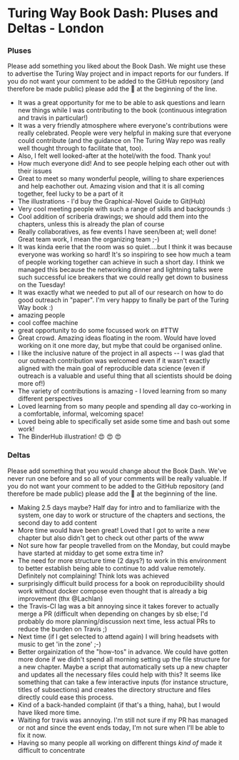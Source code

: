 # Turing Way Book Dash: Pluses and Deltas - London

### Pluses

Please add something you liked about the Book Dash. We might use these to advertise the Turing Way project and in impact reports for our funders. If you do not want your comment to be added to the GitHub repository (and therefore be made public) please add the 🤫 at the beginning of the line.

* It was a great opportunity for me to be able to ask questions and learn new things while I was contributing to the book (continuous integration and travis in particular!)
* It was a very friendly atmosphere where everyone's contributions were really celebrated. People were very helpful in making sure that everyone could contribute (and the guidance on The Turing Way repo was really well thought through to facilitate that, too).
* Also, I felt well looked-after at the hotel/with the food. Thank you!
* How much everyone did! And to see people helping each other out with their issues
* Great to meet so many wonderful people, willing to share experiences and help eachother out.  Amazing vision and that it is all coming together, feel lucky to be a part of it
* The illustrations - I'd buy the Graphical-Novel Guide to Git(Hub)
* Very cool meeting people with such a range of skills and backgrounds :)
* Cool addition of scriberia drawings; we should add them into the chapters, unless this is already the plan of course
* Really collaboratives, as few events I have seen/been at; well done! Great team work, I mean the organizing team ;-)
* It was kinda eerie that the room was so quiet....but I think it was because everyone was working so hard! It's so inspiring to see how much a team of people working together can achieve in such a short day. I think we managed this because the networking dinner and lightning talks were such successful ice breakers that we could really get down to business on the Tuesday!
* It was exactly what we needed to put all of our research on how to do good outreach in "paper". I'm very happy to finally be part of the Turing Way book :)
* amazing people
* cool coffee machine
* great opportunity to do some focussed work on #TTW
* Great crowd. Amazing ideas floating in the room. Would have loved working on it one more day, but mybe that could be organised online.
* I like the inclusive nature of the project in all aspects -- I was glad that our outreach contribution was welcomed even if it wasn't exactly aligned with the main goal of reproducible data science (even if outreach is a valuable and useful thing that all scientists should be doing more of!)
* The variety of contributions is amazing - I loved learning from so many different perspectives
* Loved learning from so many people and spending all day co-working in a comfortable, informal, welcoming space!
* Loved being able to specifically set aside some time and bash out some work!
* The BinderHub illustration! :heart_eyes: :heart_eyes: :heart_eyes: 


### Deltas

Please add something that you would change about the Book Dash. We've never run one before and so all of your comments will be really valuable. If you do not want your comment to be added to the GitHub repository (and therefore be made public) please add the 🤫 at the beginning of the line.

* Making 2.5 days maybe? Half day for intro and to familiarize with the system, one  day to work or structure of the chapters and sections, the second day to add content
* More time would have been great! Loved that I got to write a new chapter but also didn't get to check out other parts of the www
* Not sure how far people travelled from on the Monday, but could maybe have started at midday to get some extra time in?
* The need for more structure time (2 days?) to work in this environment to better establish being able to continue to add value remotely.  Definitely not complaining!  Think lots was achieved
* surprisingly difficult build process for a book on reproducibility should work without docker compose even thought that is already a big improvement (thx @Lachlan)
* the Travis-CI lag was a bit annoying since it takes forever to actually merge a PR (difficult when depending on changes by sb else; I'd probably do more planning/discussion next time, less actual PRs to reduce the burden on Travis ;)
* Next time (if I get selected to attend again) I will bring headsets with music to get 'in the zone' ;-)
* Better orgainization of the "how-tos" in advance. We could have gotten more done if we didn't spend all morning setting up the file structure for a new chapter. Maybe a script that automatically sets up a new chapter and updates all the necessary files could help with this? It seems like something that can take a few interactive inputs (for instance structure, titles of subsections) and creates the directory structure and files directly could ease this process.
* Kind of a back-handed complaint (if that's a thing, haha), but I would have liked more time.
* Waiting for travis was annoying. I'm still not sure if my PR has managed or not and since the event ends today, I'm not sure when I'll be able to fix it now.
* Having so many people all working on different things _kind of_ made it difficult to concentrate
